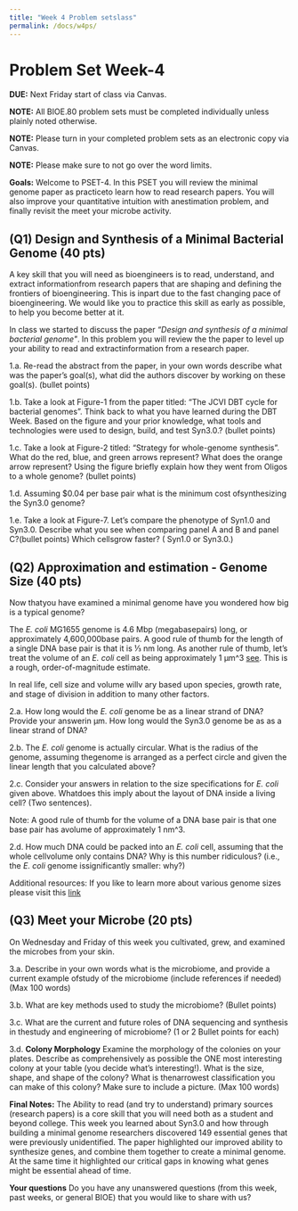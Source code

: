 ```yaml
---
title: "Week 4 Problem setslass"
permalink: /docs/w4ps/
---
```


# Problem Set Week-4

**DUE:** Next Friday start of class via Canvas.

**NOTE:** All BIOE.80 problem sets must be completed individually unless plainly noted otherwise.

**NOTE:** Please turn in your completed problem sets as an electronic copy via Canvas.

**NOTE:** Please make sure to not go over the word limits.

**Goals:** Welcome to PSET-4. 
In this PSET you will review the minimal genome paper as practiceto learn how to read research papers. 
You will also improve your quantitative intuition with anestimation problem, 
and finally revisit the meet your microbe activity.

## (Q1) Design and Synthesis of a Minimal Bacterial Genome (40 pts)

A key skill that you will need as bioengineers is to read, understand, and extract informationfrom research papers that are shaping and defining the frontiers of bioengineering. This is inpart due to the fast changing pace of bioengineering. We would like you to practice this skill as early as possible, to help you become better at it.


In class we started to discuss the paper *“Design and synthesis of a minimal bacterial genome"*. In this problem you will review the the paper to level up your ability to read and extractinformation from a research paper.

1.a. Re-read the abstract from the paper, in your own words describe what was the paper’s goal(s), 
what did the authors discover by working on these goal(s). (bullet points)

1.b. Take a look at Figure-1 from the paper titled: “The JCVI DBT cycle for bacterial genomes”. 
Think back to what you have learned during the DBT Week. Based on the figure and your prior knowledge, 
what tools and technologies were used to design, build, and test Syn3.0.?  (bullet points)

1.c. Take a look at Figure-2 titled: “Strategy for whole-genome synthesis”. What do the red, blue, and green arrows represent? What does the orange arrow represent? 
Using the figure briefly explain how they went from Oligos to a whole genome? (bullet points)

1.d. Assuming $0.04 per base pair what is the minimum cost ofsynthesizing the Syn3.0 genome?

1.e. Take a look at Figure-7. Let’s compare the phenotype of Syn1.0 and Syn3.0.
Describe what you see when comparing panel A and B and panel C?(bullet points) 
Which cellsgrow faster? ( Syn1.0 or Syn3.0.)

## (Q2) Approximation and estimation - Genome Size (40 pts)

Now thatyou have examined a minimal genome have you wondered how big is a typical genome?

The *E. coli* MG1655 genome is 4.6 Mbp (megabasepairs) long, or approximately 4,600,000base pairs. 
A good rule of thumb for the length of a single DNA base pair is that it is ⅓ nm long.
As another rule of thumb, let’s treat the volume of an *E. coli* cell as being approximately 1 μm^3 [see](http://book.bionumbers.org/how-big-is-an-e-coli-cell-and-what-is-its-mass/). This is a rough, order-of-magnitude estimate. 

In real life, cell size and volume willv ary based upon species, growth rate, and stage of division 
in addition to many other factors.

2.a. How long would the *E. coli* genome be as a linear strand of DNA?  Provide your answerin μm. How long would the Syn3.0 genome be as as a linear strand of DNA?

2.b. The *E. coli* genome is actually circular. What is the radius of the genome, assuming thegenome is arranged as a perfect circle and given the linear length that you calculated above?

2.c. Consider your answers in relation to the size specifications for *E. coli* given above. Whatdoes this imply about the layout of DNA inside a living cell? (Two sentences).

Note: A good rule of thumb for the volume of a DNA base pair is that one base pair has avolume of approximately 1 nm^3.

2.d. How much DNA could be packed into an *E. coli* cell, assuming that the whole cellvolume only contains DNA? Why is this number ridiculous? (i.e., the *E. coli* genome issignificantly smaller: why?)

Additional resources: If you like to learn more about various genome sizes please visit this [link](http://book.bionumbers.org/how-big-are-genomes/)


## (Q3) Meet your Microbe (20 pts)

On Wednesday and Friday of this week you cultivated, grew, and examined the microbes from your skin.

3.a. Describe in your own words what is the microbiome, and provide a current example ofstudy of the microbiome (include references if needed) (Max 100 words)

3.b. What are key methods used to study the microbiome? (Bullet points)

3.c. What are the current and future roles of DNA sequencing and synthesis in thestudy and engineering of microbiome? (1 or 2 Bullet points for each)

3.d. **Colony Morphology** Examine the morphology of the colonies on your plates. Describe as comprehensively as possible the ONE most interesting colony at your table (you decide what’s interesting!). What is the size, shape, and shape of the colony? What is thenarrowest classification you can make of this colony? Make sure to include a picture. (Max 100 words)

**Final Notes:** The Ability to read (and try to understand) primary sources (research papers) is a core skill that you will need both as a student and beyond college. This week you learned about Syn3.0 and how through building a minimal genome researchers discovered 149 essential genes that were previously unidentified. The paper highlighted our improved ability to synthesize genes, and combine them together to create a minimal genome. At the same time it highlighted our critical gaps in knowing what genes might be essential ahead of time.

**Your questions**
Do you have any unanswered questions (from this week, past weeks, or general BIOE) that you would like to share with us?
